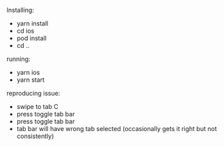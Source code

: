 Installing:
* yarn install
* cd ios
* pod install
* cd ..
  
running:
* yarn ios
* yarn start

reproducing issue:
* swipe to tab C
* press toggle tab bar
* press toggle tab bar
* tab bar will have wrong tab selected (occasionally gets it right but not consistently)
